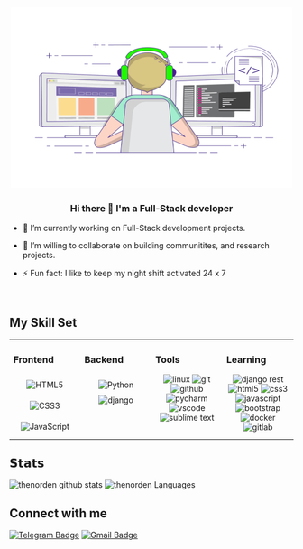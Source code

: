 <div align="center">
   <img alt="GIF" src="https://github.com/thenorden/thenorden/blob/main/CODE.gif" width="500" height="320" />
</div>  
  

### <div align="center">Hi there 👋 I'm a Full-Stack developer</div>  
  

- 🔭 I’m currently working on Full-Stack development projects. 
 

- 👯 I’m willing to collaborate on building communitites, and research projects.
  

- ⚡ Fun fact: I like to keep my night shift activated 24 x 7
  

<br/>  


## My Skill Set 
<table><tr><td valign="top" width="25%">

### Frontend  
<div align="center">  
<img style="margin: 10px" src="https://profilinator.rishav.dev/skills-assets/html5-original-wordmark.svg" alt="HTML5" height="50" /> 
<img style="margin: 10px" src="https://profilinator.rishav.dev/skills-assets/css3-original-wordmark.svg" alt="CSS3" height="50" />  
<img style="margin: 10px" src="https://profilinator.rishav.dev/skills-assets/javascript-original.svg" alt="JavaScript" height="50" />      
<!-- <img style="margin: 10px" src="https://profilinator.rishav.dev/skills-assets/bootstrap-plain.svg" alt="Bootstrap" height="50" />  -->
<!-- <img style="margin: 10px" src="https://profilinator.rishav.dev/skills-assets/react-original-wordmark.svg" alt="React" height="50" />   -->
</div></td><td valign="top" width="25%">

### Backend  
<div align="center">  
<img style="margin: 10px" src="https://profilinator.rishav.dev/skills-assets/python-original.svg" alt="Python" height="50" />  
<img src="https://www.vectorlogo.zone/logos/djangoproject/djangoproject-icon.svg" title="django" height="50"/>
</div></td><td valign="top" width="25%">
      
### Tools 
<div align="center">  
<img src="https://www.vectorlogo.zone/logos/linux/linux-icon.svg" title="linux" height="50"/>
<img src="https://www.vectorlogo.zone/logos/git-scm/git-scm-icon.svg" title="git" height="50"/>
<img src="https://www.vectorlogo.zone/logos/github/github-icon.svg" title="github" height="50"/>
<img src="https://raw.githubusercontent.com/get-icon/geticon/master/icons/pycharm.svg" title="pycharm" height="50"/>
<img src="https://raw.githubusercontent.com/get-icon/geticon/master/icons/visual-studio-code.svg" title="vscode" height="50"/> 
<img src="https://raw.githubusercontent.com/get-icon/geticon/master/icons/sublime-text-blackbg.svg" title="sublime text" height="50"/> 
</div></td><td valign="top" width="25%">

### Learning  
<div align="center">  
<img src="https://s3.amazonaws.com/media-p.slid.es/uploads/708405/images/4005243/django_rest_500x500.png" title="django rest" height="50"/>
<img src="https://www.vectorlogo.zone/logos/w3_html5/w3_html5-icon.svg" title="html5" height="50"/>
<img src="https://www.vectorlogo.zone/logos/w3_css/w3_css-icon.svg" title="css3" height="50"/>
<img src="https://raw.githubusercontent.com/detain/svg-logos/master/svg/javascript.svg" title="javascript" height="50"/>
<img src="https://www.vectorlogo.zone/logos/getbootstrap/getbootstrap-icon.svg" title="bootstrap" height="50"/> 
<img src="https://www.vectorlogo.zone/logos/docker/docker-icon.svg" title="docker" height="50"/> 
<img src="https://www.vectorlogo.zone/logos/gitlab/gitlab-icon.svg" title="gitlab" height="50"/> 
</div></td></tr></table> 

## 𝗦𝘁𝗮𝘁𝘀

![thenorden github stats](https://github-readme-stats.vercel.app/api?username=thenorden&show_icons=true&theme=dracula&include_all_commits=true&count_private=true)
![thenorden Languages](https://github-readme-stats.vercel.app/api/top-langs/?username=thenorden&layout=compact&count_private=true&theme=gruvbox)

## Connect with me 
<a href="https://t.me/NordenP" title="Contact on Telegram" rel="nofollow"><img src="https://img.shields.io/badge/-@NordenP-0088CC?style=flat&amp;logo=Telegram&amp;logoColor=white" alt="Telegram Badge"  style="max-width: 100%;"></a>
[![Gmail Badge](https://img.shields.io/badge/thenordendev@gmail.com-c14438?style=flat-square&logo=Gmail&logoColor=white&link=mailto:thenordendev@gmail.com)](thenordendev@gmail.com)

